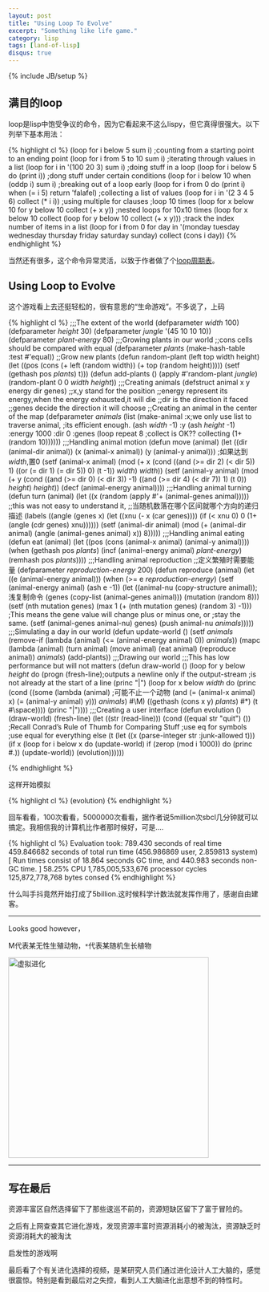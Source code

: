 ```yaml
---
layout: post
title: "Using Loop To Evolve"
excerpt: "Something like life game."
category: lisp 
tags: [land-of-lisp]
disqus: true
---
```

{% include JB/setup %}

## 满目的loop

loop是lisp中饱受争议的命令，因为它看起来不这么lispy，但它真得很强大。以下列举下基本用法：

{% highlight cl %}
(loop for i
      below 5
      sum i) 
;counting from a starting point to an ending point
(loop for i
      from 5
      to 10
      sum i)
;iterating through values in a list
(loop for i
      in '(100 20 3)
      sum i)
;doing stuff in a loop
(loop for i
      below 5
      do (print i))
;dong stuff under certain conditions
(loop for i
      below 10
      when (oddp i)
      sum i)
;breaking out of a loop early
(loop for i
      from 0
      do (print i)
      when (= i 5)
      return 'falafel)
;collecting a list of values
(loop for i
      in '(2 3 4 5 6)
      collect (* i i))
;using multiple for clauses
;loop 10 times
(loop for x below 10
      for y below 10
      collect (+ x y))
;nested loops for 10x10 times
(loop for x below 10
      collect (loop for y below 10
                    collect (+ x y)))
;track the index number of items in a list
(loop for i
      from 0
      for day
      in '(monday tuesday wednesday thursday friday saturday sunday)
      collect (cons i day))
{% endhighlight %}

当然还有很多，这个命令异常灵活，以致于作者做了个[loop周期表][1]。

## Using Loop to Evolve

这个游戏看上去还挺轻松的，很有意思的“生命游戏”。不多说了，上码

{% highlight cl %}
;;;The extent of the world
(defparameter *width* 100)
(defparameter *height* 30)
(defparameter *jungle* '(45 10 10 10))
(defparameter *plant-energy* 80)
;;;Growing plants in our world
;;cons cells should be compared with equal
(defparameter *plants* (make-hash-table :test #'equal))
;;Grow new plants
(defun random-plant (left top width height)
  (let ((pos (cons (+ left (random width)) (+ top (random height)))))
    (setf (gethash pos *plants*) t)))
(defun add-plants ()
  (apply #'random-plant *jungle*)
  (random-plant 0 0 *width* *height*))
;;;Creating animals
(defstruct animal x y energy dir genes)
;;x,y stand for the position
;;energy represent its energy,when the energy exhausted,it will die
;;dir is the direction it faced
;;genes decide the direction it will choose
;;Creating an animal in the center of the map
(defparameter *animals*
  (list (make-animal :x;we only use list to traverse animal,
                     ;its efficient enough.
                     (ash *width* -1)
                     :y
                     (ash *height* -1)
                     :energy
                     1000
                     :dir
                     0
                     :genes
                     (loop repeat 8
                           ;collect is OK??
                           collecting (1+ (random 10))))))
;;;Handling animal motion
(defun move (animal)
  (let ((dir (animal-dir animal))
        (x (animal-x animal))
        (y (animal-y animal)))
    ;如果达到*width*,置0
    (setf (animal-x animal) (mod (+ x
                                    (cond ((and (>= dir 2) (< dir 5)) 1)
                                          ((or (= dir 1) (= dir 5)) 0)
                                          (t -1))
                                    *width*)
                                 *width*))
    (setf (animal-y animal) (mod (+ y
                                    (cond ((and (>= dir 0) (< dir 3)) -1)
                                          ((and (>= dir 4) (< dir 7)) 1)
                                          (t 0))
                                    *height*)
                                 *height*))
    (decf (animal-energy animal))))
;;;Handling animal turning
(defun turn (animal)
  (let ((x (random (apply #'+ (animal-genes animal)))))
    ;;this was not easy to understand it,
    ;;当随机数落在哪个区间就哪个方向的递归描述
    (labels ((angle (genes x)
               (let ((xnu (- x (car genes))))
                 (if (< xnu 0)
                   0
                   (1+ (angle (cdr genes) xnu))))))
      (setf (animal-dir animal)
            (mod (+ (animal-dir animal) (angle (animal-genes animal) x))
              8)))))
;;;Handling animal eating
(defun eat (animal)
  (let ((pos (cons (animal-x animal) (animal-y animal))))
    (when (gethash pos *plants*)
      (incf (animal-energy animal) *plant-energy*)
      (remhash pos *plants*))))
;;;Handling animal reproduction
;;定义繁殖时需要能量
(defparameter *reproduction-energy* 200)
(defun reproduce (animal)
  (let ((e (animal-energy animal)))
    (when (>= e *reproduction-energy*)
      (setf (animal-energy animal) (ash e -1))
      (let ((animal-nu (copy-structure animal));浅复制命令
            (genes (copy-list (animal-genes animal)))
            (mutation (random 8)))
        (setf (nth mutation genes) 
              (max 1 (+ (nth mutation genes) (random 3) -1)))
;This means the gene value will change plus or minus one, or
;stay the same.
        (setf (animal-genes animal-nu) genes)
        (push animal-nu *animals*)))))
;;;Simulating a day in our world
(defun update-world ()
  (setf *animals* (remove-if (lambda (animal)
                               (<= (animal-energy animal) 0))
                             *animals*))
  (mapc (lambda (animal)
          (turn animal)
          (move animal)
          (eat animal)
          (reproduce animal))
        *animals*)
  (add-plants))
;;;Drawing our world
;;;This has low performance but will not matters
(defun draw-world ()
  (loop for y
        below *height*
        do (progn 
             (fresh-line);outputs a newline only if the output-stream
             ;is not already at the start of a line
             (princ "|")
             (loop for x
                   below *width*
                   do (princ (cond ((some (lambda (animal)
                                     ;可能不止一个动物
                                            (and (= (animal-x animal) x)
                                                 (= (animal-y animal) y)))
                                          *animals*)
                                    #\M)
                                   ((gethash (cons x y) *plants*) #\*)
                                   (t #\space))))
             (princ "|"))))
;;;Creating a user interface
(defun evolution ()
  (draw-world)
  (fresh-line)
  (let ((str (read-line)))
    (cond ((equal str "quit") ())
;Recall Conrad’s Rule of Thumb for Comparing Stuff
;use eq for symbols
;use equal for everything else
          (t (let ((x (parse-integer str :junk-allowed t)))
               (if x
                 (loop for i
                       below x
                       do (update-world)
                       if (zerop (mod i 1000))
                       do (princ #\.))
                 (update-world))
               (evolution))))))

{% endhighlight %}

这样开始模拟

{% highlight cl %}
(evolution)
{% endhighlight %}

回车看看，100次看看，5000000次看看，据作者说5million次sbcl几分钟就可以搞定。我相信我的计算机比作者那时候好，可是....

{% highlight cl %}
Evaluation took:
  789.430 seconds of real time
  459.846682 seconds of total run time (456.986869 user, 2.859813 system)
  [ Run times consist of 18.864 seconds GC time, and 440.983 seconds non-GC time. ]
  58.25% CPU
  1,785,005,533,676 processor cycles
  125,872,778,768 bytes consed
{% endhighlight %}

什么叫手抖竟然开始打成了5billion.这时候科学计数法就发挥作用了，感谢自由建客。

***

Looks good however，

M代表某无性生殖动物，`*`代表某随机生长植物

<img src="http://lhtlyybox.googlecode.com/files/%E6%8A%93%E5%9B%BE75.png" hight="200" width="400" alt="虚拟进化" />

***

## 写在最后

资源丰富区自然选择留下了那些逡巡不前的，资源短缺区留下了富于冒险的。

之后有上网查查其它进化游戏，发现资源丰富时资源消耗小的被淘汰，资源缺乏时资源消耗大的被淘汰

启发性的游戏啊

最后看了个有关进化选择的视频，是某研究人员们通过进化设计人工大脑的，感觉很震惊。特别是看到最后对之失控，看到人工大脑进化出意想不到的特性时。

[1]: http://landoflisp.com/
